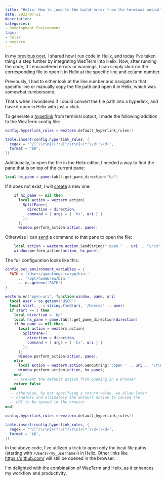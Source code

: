 ```yaml
---
title: "Helix: How to jump to the build error from the terminal output?"
date: 2023-07-21
description:
categories:
- Development Environment
tags:
- helix
- wezterm
---
```

In my [previous post](../14/run-code-in-helix), I shared how I run code in Helix, and today I've taken things a step further by integrating WezTerm into Helix.
Now, after running the code, if I encountered errors or warnings, I can simply click on the corresponding file to open it in Helix at the specific line and column number.

Previously, I had to either look at the line number and navigate to that specific line or manually copy the file path and open it in Helix, which was somewhat cumbersome.

That's when I wondered if I could convert the file path into a hyperlink, and have it open in Helix with just a click.

To generate a [hyperlink](https://wezfurlong.org/wezterm/config/lua/config/hyperlink_rules.html) from terminal output,
I made the following addition to the WezTerm config file:

```lua
config.hyperlink_rules = wezterm.default_hyperlink_rules()

table.insert(config.hyperlink_rules, {
  regex = '^/[^/\r\n]+(?:/[^/\r\n]+)*:\\d+:\\d+',
  format = "$0",
})
```

Additionally, to open the file in the Helix editor, I needed a way to find the pane that is on top of the current pane:

```lua
local hx_pane = pane:tab():get_pane_direction("Up")
```

If it does not exist, I will [create](https://wezfurlong.org/wezterm/config/lua/keyassignment/SplitPane.html) a new one:

```lua
    if hx_pane == nil then
      local action = wezterm.action{
        SplitPane={
          direction = direction,
          command = { args = { 'hx', uri } }
        };
      };
      window:perform_action(action, pane);
```

Otherwise I can [send](https://wezfurlong.org/wezterm/config/lua/keyassignment/SendString.html) a command to that pane to open the file:

```lua
    local action = wezterm.action.SendString(":open " .. uri .. "\r\n")
    window:perform_action(action, hx_pane);
```

The full configuration looks like this:

```lua
config.set_environment_variables = {
  PATH = '/Users/quantong/.cargo/bin:'
      .. '/opt/homebrew/bin:'
      .. os.getenv('PATH')
}

wezterm.on('open-uri', function(window, pane, uri)
  local user = os.getenv('USER')
  local start, _ = string.find(uri, '/Users/' .. user)
  if start == 1 then
    local direction = 'Up'
    local hx_pane = pane:tab():get_pane_direction(direction)
    if hx_pane == nil then
      local action = wezterm.action{
        SplitPane={
          direction = direction,
          command = { args = { 'hx', uri } }
        };
      };
      window:perform_action(action, pane);
    else
      local action = wezterm.action.SendString(':open ' .. uri .. '\r\n')
      window:perform_action(action, hx_pane);
    end
    -- prevent the default action from opening in a browser
    return false
  end
  -- otherwise, by not specifying a return value, we allow later
  -- handlers and ultimately the default action to caused the
  -- URI to be opened in the browser
end)

config.hyperlink_rules = wezterm.default_hyperlink_rules()

table.insert(config.hyperlink_rules, {
  regex = '^/[^/\r\n]+(?:/[^/\r\n]+)*:\\d+:\\d+',
  format = '$0',
})
```

In the above code, I've utilized a trick to open only the local file paths (starting with `/Users/<my_username>`) in Helix.
Other links like https://github.com/ will still be opened in the browser.

I'm delighted with the combination of WezTerm and Helix, as it enhances my workflow and productivity.